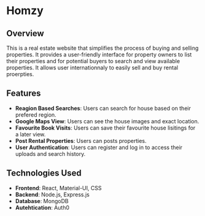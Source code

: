 # Homzy

## Overview

This is a real estate website that simplifies the process of buying and selling properties. It provides a user-friendly interface for property owners to list their properties and for potential buyers to search and view available properties. It allows user internationnaly to easily sell and buy rental proerpties.


## Features

- **Reagion Based Searches**: Users can search for house based on their prefered region.
- **Google Maps View**: Users can see the house images and exact location.
- **Favourite Book Visits**: Users can save their favourite house lisitings for a later view.
- **Post Rental Properties**: Users can posts properties.
- **User Authentication**: Users can register and log in to access their uploads and search history.

## Technologies Used

- **Frontend**: React, Material-UI, CSS
- **Backend**: Node.js, Express.js
- **Database**: MongoDB
- **Autehtication**: Auth0
